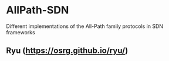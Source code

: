 # AllPath-SDN
Different implementations of the All-Path family protocols in SDN frameworks

## Ryu (https://osrg.github.io/ryu/)
